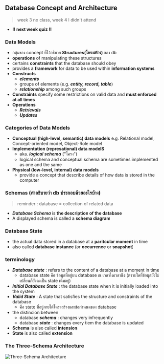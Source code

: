 ## Database Concept and Architecture
> week 3 no class, week 4 I didn't attend
- **!! next week quiz !!**

### Data Models
- กลุ่มของ concept ที่ไว้อธิบาย **Structures(โครงสร้าง)** ของ db
- **operations** of manipulating these structures
- certains **constraints** that the database should obey
- provides a **framework** for data to be used within **information systems**
- **Constructs**
  - ***elements***
  - groups of elements (e.g. ***entity, record, table***)
  - ***relationship*** among such groups
- **Constraints** specify some restrictions on valid data and **must enforced at all times**
- **Operations**
  - ***Retrievals***
  - ***Updates***

### Categories of Data Models
- **Conceptual (high-level, semantic) data models** e.g. Relational model, Concept-oriented model, Object-Role model
- **Implementation (represational) data modelS**
  - aka. ***logical schema*** ("โครง")
  - logical schema and conceptual schema are sometimes implemented as one and the same
- **Physical (low-level, internal) data models**
  - provide a concept that describe details of how data is stored in the computer

### Schemas (คำอธิบายว่า db ประกอบด้วยอะไรบ้าง)
> reminder : database = collection of related data
- ***Database Schema*** is **the description of the database**
- A displayed schema is called a **schema diagram**

### Database State
- the actual data stored in a database at a **paritcular moment** in time
- also called **database instance** (or **occurrence** or **snapshot**)

### terminology
- ***Database state*** : refers to the content of a database at a moment in time
  - database state คือ ข้อมูลที่อยู่บน database ณ เวลาใดเวลานึง (ตราบใดที่ข้อมูลยังไม่เปลี่ยนก็ยังคงเป็น state เดิมอยู่)
- ***Initial Database State*** : the database state when it is initially loaded into the system
- ***Valid State*** : A state that satisfies the structure and constraints of the database
  - คือ state ที่อยู๋ภายใต้โครงสร้างและข้อกำหนดของ database
- the distincion between
   - database ***schema*** : changes very infrequently
   - database ***state*** : changes every tiem the database is updated
- **Schema** is also called **intension**
- **State** is also called **extension**

### The Three-Schema Architecture
![Three-Schema Architecture](https://cdn.discordapp.com/attachments/287239433517006848/1013647320073654292/unknown.png)
